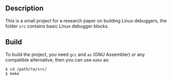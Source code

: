 Description
-----------
This is a small project for a research paper on building Linux debuggers, the folder `src` contains basic Linux debugger blocks.

Build
-----

To build the project, you need `gcc` and `as` (GNU Assembler) or any compatible alternative, then you can use `make` as:

    $ cd /path/to/src/
    $ make